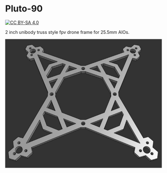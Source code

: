 # Pluto-90

[![CC BY-SA 4.0](https://img.shields.io/badge/License-CC%20BY--SA%204.0-lightgrey.svg)](http://creativecommons.org/licenses/by-sa/4.0/)

2 inch unibody truss style fpv drone frame for 25.5mm AIOs.

![Pluto-90 rendered model](Pluto-90.jpg)
